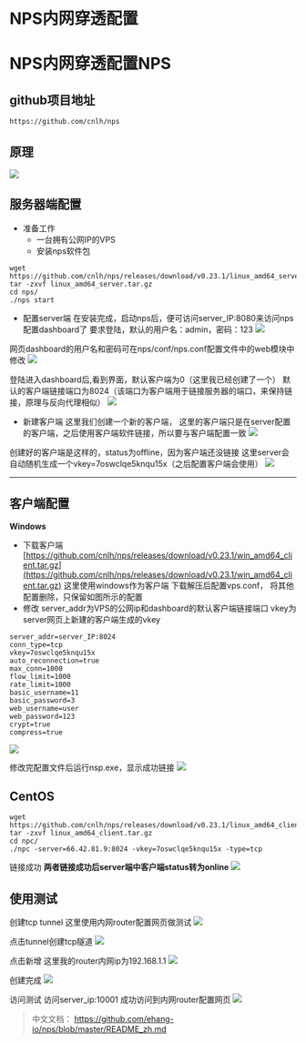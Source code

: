 ﻿# NPS内网穿透配置


<!--more-->

# NPS内网穿透配置NPS

## github项目地址

```url
https://github.com/cnlh/nps
```

## 原理

![](/OSS/image/20201101/1.png)

## 服务器端配置

+ 准备工作
  + 一台拥有公网IP的VPS
  + 安装nps软件包

```shell
wget https://github.com/cnlh/nps/releases/download/v0.23.1/linux_amd64_server.tar.gz
tar -zxvf linux_amd64_server.tar.gz
cd nps/
./nps start
```

+ 配置server端
  在安装完成，启动nps后，便可访问server_IP:8080来访问nps配置dashboard了
  要求登陆，默认的用户名：admin，密码：123
  ![](/OSS/image/20201101/2.png)

网页dashboard的用户名和密码可在nps/conf/nps.conf配置文件中的web模块中修改
![](/OSS/image/20201101/3.png)

登陆进入dashboard后,看到界面，默认客户端为0（这里我已经创建了一个）
默认的客户端链接端口为8024（该端口为客户端用于链接服务器的端口，来保持链接，原理与反向代理相似）
![](/OSS/image/20201101/4.png)

+ 新建客户端
  这里我们创建一个新的客户端，
  这里的客户端只是在server配置的客户端，之后使用客户端软件链接，所以要与客户端配置一致
  ![](/OSS/image/20201101/5.png)

创建好的客户端是这样的，status为offline，因为客户端还没链接
这里server会自动随机生成一个vkey=7oswclqe5knqu15x（之后配置客户端会使用）
![](/OSS/image/20201101/6.png)

---

## 客户端配置

**Windows**

+ 下载客户端
  [https://github.com/cnlh/nps/releases/download/v0.23.1/win_amd64_client.tar.gz](https://github.com/cnlh/nps/releases/download/v0.23.1/win_amd64_client.tar.gz)
  这里使用windows作为客户端
  下载解压后配置vps.conf，
  将其他配置删除，只保留如图所示的配置
+ 修改
  server_addr为VPS的公网ip和dashboard的默认客户端链接端口
  vkey为server网页上新建的客户端生成的vkey

```TXT
server_addr=server_IP:8024
conn_type=tcp
vkey=7oswclqe5knqu15x
auto_reconnection=true
max_conn=1000
flow_limit=1000
rate_limit=1000
basic_username=11
basic_password=3
web_username=user
web_password=123
crypt=true
compress=true
```

![](/OSS/image/20201101/7.png)

修改完配置文件后运行nsp.exe，显示成功链接
![](/OSS/image/20201101/8.png)

## CentOS

```shell
wget https://github.com/cnlh/nps/releases/download/v0.23.1/linux_amd64_client.tar.gz
tar -zxvf linux_amd64_client.tar.gz
cd npc/
./npc -server=66.42.81.9:8024 -vkey=7oswclqe5knqu15x -type=tcp
```

链接成功
**两者链接成功后server端中客户端status转为online**
![](/OSS/image/20201101/9.png)

## 使用测试

创建tcp tunnel
这里使用内网router配置网页做测试
![](/OSS/image/20201101/10.png)

点击tunnel创建tcp隧道
![](/OSS/image/20201101/11.png)

点击新增
这里我的router内网ip为192.168.1.1
![](/OSS/image/20201101/12.png)

创建完成
![](/OSS/image/20201101/13.png)

访问测试
访问server_ip:10001
成功访问到内网router配置网页
![](/OSS/image/20201101/14.png)

> 中文文档： https://github.com/ehang-io/nps/blob/master/README_zh.md


